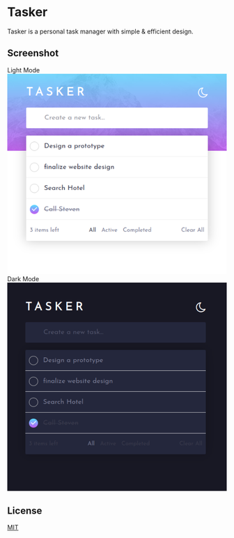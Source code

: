 # Tasker
Tasker is a personal task manager with simple & efficient design.

## Screenshot
Light Mode\
![text](assets/img/light.png)\
Dark Mode\
![text](assets/img/dark.png)

## License
[MIT](https://choosealicense.com/licenses/mit/)
